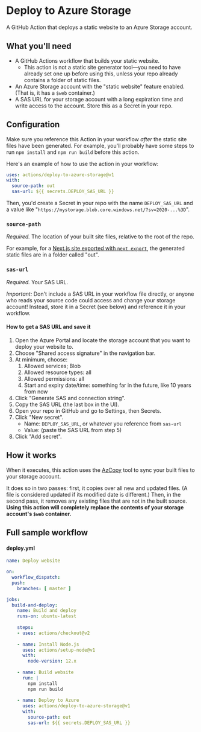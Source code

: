# Deploy to Azure Storage

A GitHub Action that deploys a static website to an Azure Storage account.

## What you'll need

*	A GitHub Actions workflow that builds your static website.
	*	This action is not a static site generator tool—you need to have already set one up before using this, unless your repo already contains a folder of static files.
*	An Azure Storage account with the "static website" feature enabled. (That is, it has a `$web` container.)
*	A SAS URL for your storage account with a long expiration time and write access to the account. Store this as a Secret in your repo.

## Configuration

Make sure you reference this Action in your workflow *after* the static site files have been generated. For example, you'll probably have some steps to run `npm install` and `npm run build` before this action.

Here's an example of how to use the action in your workflow:

```yaml
uses: actions/deploy-to-azure-storage@v1
with:
  source-path: out
  sas-url: ${{ secrets.DEPLOY_SAS_URL }}
```

Then, you'd create a Secret in your repo with the name `DEPLOY_SAS_URL` and a value like "`https://mystorage.blob.core.windows.net/?sv=2020-...%3D`".

### `source-path`

*Required.* The location of your built site files, relative to the root of the repo.

For example, for a [Next.js site exported with `next export`](https://nextjs.org/docs/advanced-features/static-html-export), the generated static files are in a folder called "out".

### `sas-url`

*Required.* Your SAS URL.

*Important:* Don't include a SAS URL in your workflow file directly, or anyone who reads your source code could access and change your storage account! Instead, store it in a Secret (see below) and reference it in your workflow.

#### How to get a SAS URL and save it

1.	Open the Azure Portal and locate the storage account that you want to deploy your website to.
2.	Choose "Shared access signature" in the navigation bar.
3.	At minimum, choose:
	1. Allowed services; Blob
	2. Allowed resource types: all
	3. Allowed permissions: all
	4. Start and expiry date/time: something far in the future, like 10 years from now
4.	Click "Generate SAS and connection string".
5.	Copy the SAS URL (the last box in the UI).
6.	Open your repo in GitHub and go to Settings, then Secrets.
7.	Click "New secret".
	* Name: `DEPLOY_SAS_URL`, or whatever you reference from `sas-url`
	* Value: (paste the SAS URL from step 5)
8.	Click "Add secret".

## How it works

When it executes, this action uses the [AzCopy](https://docs.microsoft.com/en-us/azure/storage/common/storage-use-azcopy-v10) tool to sync your built files to your storage account.

It does so in two passes: first, it copies over all new and updated files. (A file is considered updated if its modified date is different.) Then, in the second pass, it removes any existing files that are not in the built source. **Using this action will completely replace the contents of your storage account's `$web` container.**

## Full sample workflow

#### deploy.yml
```yaml
name: Deploy website

on:
  workflow_dispatch:
  push:
    branches: [ master ]

jobs:
  build-and-deploy:
    name: Build and deploy
    runs-on: ubuntu-latest
    
    steps:
    - uses: actions/checkout@v2
      
    - name: Install Node.js
      uses: actions/setup-node@v1
      with:
        node-version: 12.x
      
    - name: Build website
      run: |
        npm install
        npm run build
        
    - name: Deploy to Azure
      uses: actions/deploy-to-azure-storage@v1
      with:
        source-path: out
        sas-url: ${{ secrets.DEPLOY_SAS_URL }}
```

